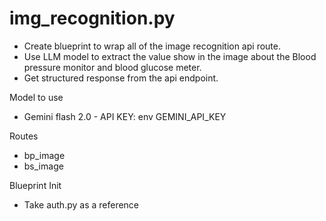 # img_recognition.py

- Create blueprint to wrap all of the image recognition api route.
- Use LLM model to extract the value show in the image about the Blood pressure monitor and blood glucose meter.
- Get structured response from the api endpoint.

Model to use
- Gemini flash 2.0 - API KEY: env GEMINI_API_KEY

Routes
- bp_image
- bs_image

Blueprint Init
- Take auth.py as a reference